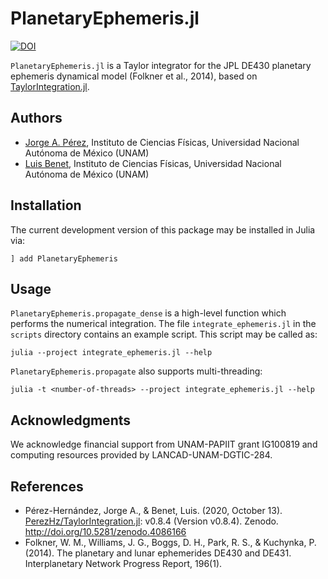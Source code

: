 # PlanetaryEphemeris.jl

[![DOI](https://zenodo.org/badge/DOI/10.5281/zenodo.5152451.svg)](https://doi.org/10.5281/zenodo.5152451)

`PlanetaryEphemeris.jl` is a Taylor integrator for the JPL DE430 planetary
ephemeris dynamical model (Folkner et al., 2014), based on
[TaylorIntegration.jl](https://github.com/PerezHzTaylorIntegration.jl).

## Authors

- [Jorge A. Pérez](https://www.linkedin.com/in/perezhz),
Instituto de Ciencias Físicas, Universidad Nacional Autónoma de México (UNAM)
- [Luis Benet](http://www.cicc.unam.mx/~benet/),
Instituto de Ciencias Físicas, Universidad Nacional Autónoma de México (UNAM)

## Installation

The current development version of this package may be installed in Julia via:
```
] add PlanetaryEphemeris
```

## Usage

`PlanetaryEphemeris.propagate_dense` is a high-level function which performs the
numerical integration. The file `integrate_ephemeris.jl` in the `scripts` directory
contains an example script. This script may be called as:

`julia --project integrate_ephemeris.jl --help`

`PlanetaryEphemeris.propagate` also supports multi-threading:

`julia -t <number-of-threads> --project integrate_ephemeris.jl --help`

## Acknowledgments

We acknowledge financial support from UNAM-PAPIIT grant IG100819 and computing
resources provided by LANCAD-UNAM-DGTIC-284.

## References

- Pérez-Hernández, Jorge A., & Benet, Luis. (2020, October 13).
    [PerezHz/TaylorIntegration.jl](https://github.com/PerezHzTaylorIntegration.jl):
    v0.8.4 (Version v0.8.4). Zenodo. http://doi.org/10.5281/zenodo.4086166
- Folkner, W. M., Williams, J. G., Boggs, D. H., Park, R. S., & Kuchynka, P.
  (2014). The planetary and lunar ephemerides DE430 and DE431. Interplanetary
  Network Progress Report, 196(1).
